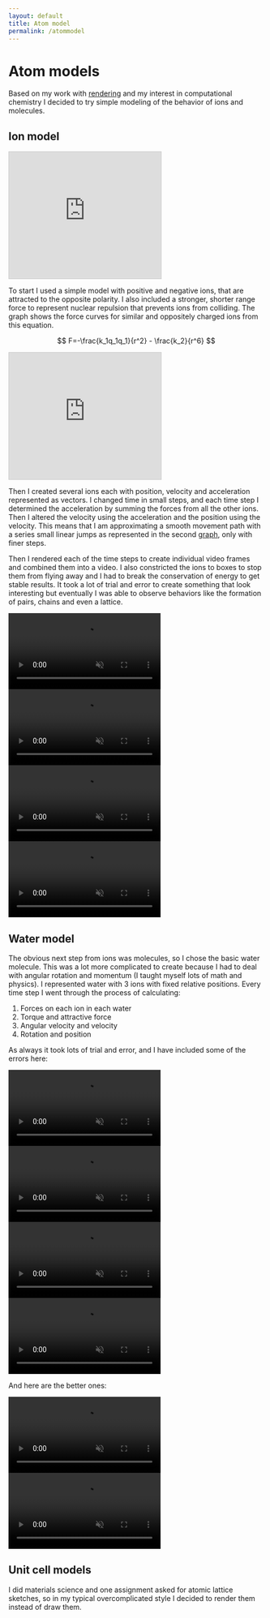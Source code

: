 ```yaml
---
layout: default
title: Atom model
permalink: /atommodel
---
```


# Atom models
Based on my work with [rendering](/sebsite/rendering) and my interest in computational chemistry I decided to try simple modeling of the behavior of ions and molecules. 

## Ion model
<div class="clearfix">
<iframe src="https://www.desmos.com/calculator/muhzqughnh?embed" class="rightfloat" height="250" style="border: 1px solid #ccc" frameborder=0></iframe>
<p>To start I used a simple model with positive and negative ions, that are attracted to the opposite polarity. I also included a stronger, shorter range force to represent nuclear repulsion that prevents ions from colliding. The graph shows the force curves for similar and oppositely charged ions from this equation.</p> 

$$
F=-\frac{k_1q_1q_1}{r^2} - \frac{k_2}{r^6}
$$
</div>

<div class="clearfix">
<iframe src="https://www.desmos.com/calculator/rutrkqvxan?embed" class="rightfloat" height="250" style="border: 1px solid #ccc" frameborder=0></iframe>

<p>Then I created several ions each with position, velocity and acceleration represented as vectors. I changed time in small steps, and each time step I determined the acceleration by summing the forces from all the other ions. Then I altered the velocity using the acceleration and the position using the velocity. This means that I am approximating a smooth movement path with a series small linear jumps as represented in the second <a href="https://www.desmos.com/calculator/nkzwpv0hxu">graph</a>, only with finer steps.</p>
</div>

Then I rendered each of the time steps to create individual video frames and combined them into a video. I also constricted the ions to boxes to stop them from flying away and I had to break the conservation of energy to get stable results. It took a lot of trial and error to create something that look interesting but eventually I was able to observe behaviors like the formation of pairs, chains and even a lattice. 

<div class="gallery2">
    <video autoplay loop muted playsinline src="/sebsite/images/ion_animation_4.mp4" class="gallery__img"></video> 
    <video autoplay loop muted playsinline src="/sebsite/images/ion_animation_12_chain.mp4" class="gallery__img"></video> 
    <video autoplay loop muted playsinline src="/sebsite/images/ion_animation_14_form_cube.mp4" class="gallery__img"></video> 
    <video autoplay loop muted playsinline src="/sebsite/images/ion_animation_21.mp4" class="gallery__img"></video> 
</div>

## Water model
The obvious next step from ions was molecules, so I chose the basic water molecule. This was a lot more complicated to create because I had to deal with angular rotation and momentum (I taught myself lots of math and physics). I represented water with 3 ions with fixed relative positions. Every time step I went through the process of calculating:
1. Forces on each ion in each water
2. Torque and attractive force 
3. Angular velocity and velocity
4. Rotation and position 

As always it took lots of trial and error, and I have included some of the errors here:

<div class="gallery2">
    <video autoplay loop muted playsinline src="/sebsite/images/H2O_animation_1.mp4" class="gallery__img"></video> 
    <video autoplay loop muted playsinline src="/sebsite/images/H2O_animation_3.mp4" class="gallery__img"></video> 
    <video autoplay loop muted playsinline src="/sebsite/images/H2O_animation_6.mp4" class="gallery__img"></video> 
    <video autoplay loop muted playsinline src="/sebsite/images/H2O_animation_11_join.mp4" class="gallery__img"></video> 
</div>

And here are the better ones:
<div class="gallery2">
    <video autoplay loop muted playsinline src="/sebsite/images/H2O_animation_17_bonding.mp4" class="gallery__img"></video> 
    <video autoplay loop muted playsinline src="/sebsite/images/H2O_animation_18_bonding.mp4" class="gallery__img"></video> 
</div>

## Unit cell models
I did materials science and one assignment asked for atomic lattice sketches, so in my typical overcomplicated style I decided to render them instead of draw them. 


